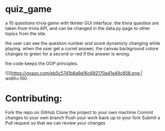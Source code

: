 # quiz_game
 a 10 questions trivia game with tkinter GUI interface.
 the trivia questios are taken from trivia API, and can be changed in the data.py page to other topics from the site.
 
 the user can see the question number and score dynamicly changing while playing.
 when the user get a curret answer, the canvas background colore changes to green for a second or red if the answer is wrong.
 
 the code keeps the OOP principles.
 
 ![]([https://gyazo.com/eb5c5741b6a9a16c692170a41a49c858.png ](https://user-images.githubusercontent.com/93610739/204782195-2d618532-7528-4102-9db8-10900532ee34.JPG)| width=100
 


# Contributing:
Fork the repo on GitHub
Clone the project to your own machine
Commit changes to your own branch
Push your work back up to your fork
Submit a Pull request so that we can review your changes
